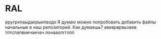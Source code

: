 # RAL
рругркпаыдакрыкпаодо
Я думаю можно попробовать добавить файлы начальные в наш репозиторий. Как думаешь?
авеврврвьовев
тптспапвиичаичач
лонааопгглпл
